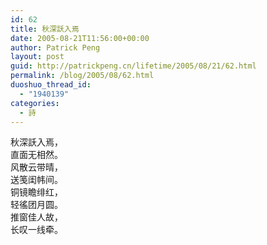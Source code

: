 ```yaml
---
id: 62
title: 秋深訞入焉
date: 2005-08-21T11:56:00+00:00
author: Patrick Peng
layout: post
guid: http://patrickpeng.cn/lifetime/2005/08/21/62.html
permalink: /blog/2005/08/62.html
duoshuo_thread_id:
  - "1940139"
categories:
  - 詩
---
```

<p>秋深訞入焉，    <br />直面无相然。     <br />风散云带晴，     <br />送笺闺帏间。     <br />铜镜瞻绯红，     <br />轻徭团月圆。     <br />推窗佳人故，     <br />长叹一线牵。</p>